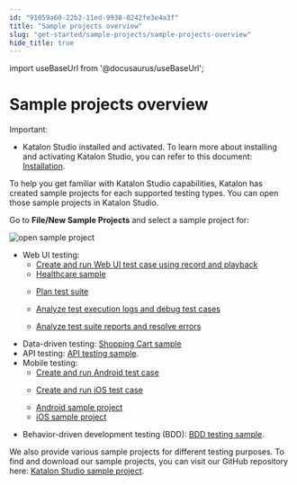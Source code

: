 ```yaml
---
id: "91059a60-22b2-11ed-9930-0242fe3e4a3f"
title: "Sample projects overview"
slug: "get-started/sample-projects/sample-projects-overview"
hide_title: true
---
```

import useBaseUrl from '@docusaurus/useBaseUrl';


# <a id="id" class="anchor_top_offset"/><a id="ariaid-title1" class="anchor_top_offset"/>Sample projects overview

<div xmlns="http://www.w3.org/1999/xhtml" className="note important note_important"><span className="note__title">Important:</span> <ul className="ul"><li className="li"><span className="ph">Katalon Studio</span> installed and activated. To learn more about installing and activating <span className="ph">Katalon Studio</span>, you can refer to this document:  
      <a className="xref" href="/get-started/katalon-studio-installation/katalon-studio-installation-overview">Installation</a>.</li></ul></div>
<p xmlns="http://www.w3.org/1999/xhtml" className="p">To help you get familiar with <span className="ph">Katalon Studio</span> capabilities, Katalon has created sample projects for each supported testing types. You can open those sample projects in <span className="ph">Katalon Studio</span>. </p> 
<p xmlns="http://www.w3.org/1999/xhtml" className="p">Go to <strong className="ph b">File/New Sample Projects</strong> and select a sample project for:</p> 
<p xmlns="http://www.w3.org/1999/xhtml" className="p"><img className="image" width={800} src={useBaseUrl("/9fd45af0-28fb-11ed-9930-0242fe3e4a3f.png")} alt="open sample project" /></p> 
<ul xmlns="http://www.w3.org/1999/xhtml" className="ul"><li className="li">Web UI testing: <ul className="ul"><li className="li"><a className="xref" href="/get-started/sample-projects/webui/webui-create-and-run-web-ui-test-case-using-record-and-playback">Create and run Web UI test case using record and playback</a></li><li className="li"><a className="xref" href="/get-started/sample-projects/webui/sample-webui-tests-project-healthcare-sample">Healthcare sample</a></li><li className="li"><p className="p"><a className="xref" href="/get-started/sample-projects/webui/web-ui-plan-test-suite">Plan test suite</a></p></li><li className="li"><p className="p"><a className="xref" href="/get-started/sample-projects/webui/webui-analyze-test-execution-logs-and-debug-the-test-case">Analyze test execution logs and debug test cases</a></p></li><li className="li"><p className="p"><a className="xref" href="/get-started/sample-projects/webui/webui-analyze-test-suite-reports-and-resolve-errors">Analyze test suite reports and resolve errors</a></p></li></ul></li><li className="li">Data-driven testing: <a className="xref" href="/get-started/sample-projects/data-driven-test/sample-webui-tests-project-with-data-driven-testing-shopping-cart-sample">Shopping Cart sample</a></li><li className="li">API testing: <a className="xref" href="/get-started/sample-projects/api/sample-api-tests-project">API testing sample</a>.</li><li className="li">Mobile testing:<ul className="ul"><li className="li"><a className="xref" href="/get-started/sample-projects/mobile/mobile-create-and-run-android-test-case">Create and run Android test case</a></li><li className="li"><p className="p"><a className="xref" href="/get-started/sample-projects/mobile/mobile-create-and-run-ios-test-case">Create and run iOS test case</a></p></li><li className="li"><a className="xref" href="/get-started/sample-projects/mobile/sample-android-mobile-tests-project">Android sample project</a>       </li><li className="li"><a className="xref" href="/get-started/sample-projects/mobile/sample-ios-mobile-tests-project">iOS sample project</a></li></ul>   </li><li className="li">     <p className="p">Behavior-driven development testing (BDD): <a className="xref" href="/get-started/sample-projects/behavior-driven-development/sample-bdd-cucumber-tests-project">BDD testing sample</a>.</p>   </li></ul> 
<p xmlns="http://www.w3.org/1999/xhtml" className="p">We also provide various sample projects for different testing purposes. To find and download our sample projects, you can visit our GitHub repository here: <a className="xref j-external-link" href="https://github.com/katalon-studio-samples" target="_blank">Katalon Studio sample project</a>.</p> 

